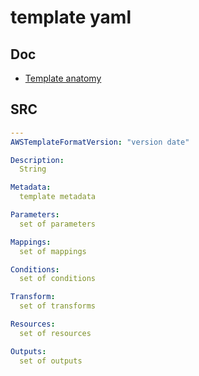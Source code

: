 # template yaml

## Doc
* [Template anatomy](https://docs.aws.amazon.com/AWSCloudFormation/latest/UserGuide/template-anatomy.html)

## SRC
````yaml
---
AWSTemplateFormatVersion: "version date"

Description:
  String

Metadata:
  template metadata

Parameters:
  set of parameters

Mappings:
  set of mappings

Conditions:
  set of conditions

Transform:
  set of transforms

Resources:
  set of resources

Outputs:
  set of outputs

````
